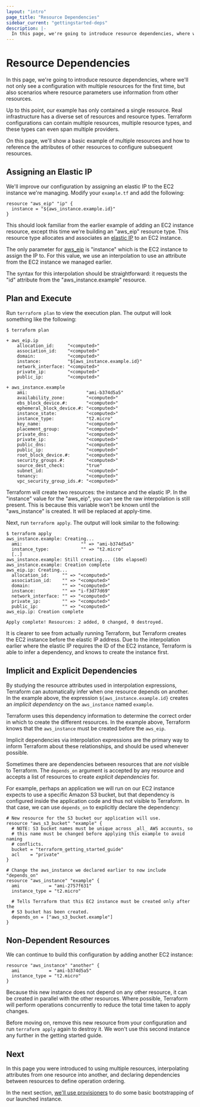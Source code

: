 ```yaml
---
layout: "intro"
page_title: "Resource Dependencies"
sidebar_current: "gettingstarted-deps"
description: |-
  In this page, we're going to introduce resource dependencies, where we'll not only see a configuration with multiple resources for the first time, but also scenarios where resource parameters use information from other resources.
---
```


# Resource Dependencies

In this page, we're going to introduce resource dependencies,
where we'll not only see a configuration with multiple resources
for the first time, but also scenarios where resource parameters
use information from other resources.

Up to this point, our example has only contained a single resource.
Real infrastructure has a diverse set of resources and resource
types. Terraform configurations can contain multiple resources,
multiple resource types, and these types can even span multiple
providers.

On this page, we'll show a basic example of multiple resources
and how to reference the attributes of other resources to configure
subsequent resources.

## Assigning an Elastic IP

We'll improve our configuration by assigning an elastic IP to
the EC2 instance we're managing. Modify your `example.tf` and
add the following:

```hcl
resource "aws_eip" "ip" {
  instance = "${aws_instance.example.id}"
}
```

This should look familiar from the earlier example of adding
an EC2 instance resource, except this time we're building
an "aws\_eip" resource type. This resource type allocates
and associates an
[elastic IP](https://docs.aws.amazon.com/AWSEC2/latest/UserGuide/elastic-ip-addresses-eip.html)
to an EC2 instance.

The only parameter for
[aws\_eip](/docs/providers/aws/r/eip.html) is "instance" which
is the EC2 instance to assign the IP to. For this value, we
use an interpolation to use an attribute from the EC2 instance
we managed earlier.

The syntax for this interpolation should be straightforward:
it requests the "id" attribute from the "aws\_instance.example"
resource.

## Plan and Execute

Run `terraform plan` to view the execution plan. The output
will look something like the following:

```
$ terraform plan

+ aws_eip.ip
    allocation_id:     "<computed>"
    association_id:    "<computed>"
    domain:            "<computed>"
    instance:          "${aws_instance.example.id}"
    network_interface: "<computed>"
    private_ip:        "<computed>"
    public_ip:         "<computed>"

+ aws_instance.example
    ami:                      "ami-b374d5a5"
    availability_zone:        "<computed>"
    ebs_block_device.#:       "<computed>"
    ephemeral_block_device.#: "<computed>"
    instance_state:           "<computed>"
    instance_type:            "t2.micro"
    key_name:                 "<computed>"
    placement_group:          "<computed>"
    private_dns:              "<computed>"
    private_ip:               "<computed>"
    public_dns:               "<computed>"
    public_ip:                "<computed>"
    root_block_device.#:      "<computed>"
    security_groups.#:        "<computed>"
    source_dest_check:        "true"
    subnet_id:                "<computed>"
    tenancy:                  "<computed>"
    vpc_security_group_ids.#: "<computed>"
```

Terraform will create two resources: the instance and the elastic
IP. In the "instance" value for the "aws\_eip", you can see the
raw interpolation is still present. This is because this variable
won't be known until the "aws\_instance" is created. It will be
replaced at apply-time.

Next, run `terraform apply`. The output will look similar to the
following:

```
$ terraform apply
aws_instance.example: Creating...
  ami:                      "" => "ami-b374d5a5"
  instance_type:            "" => "t2.micro"
  [..]
aws_instance.example: Still creating... (10s elapsed)
aws_instance.example: Creation complete
aws_eip.ip: Creating...
  allocation_id:     "" => "<computed>"
  association_id:    "" => "<computed>"
  domain:            "" => "<computed>"
  instance:          "" => "i-f3d77d69"
  network_interface: "" => "<computed>"
  private_ip:        "" => "<computed>"
  public_ip:         "" => "<computed>"
aws_eip.ip: Creation complete

Apply complete! Resources: 2 added, 0 changed, 0 destroyed.
```

It is clearer to see from actually running Terraform, but
Terraform creates the EC2 instance before the elastic IP
address. Due to the interpolation earlier where the elastic
IP requires the ID of the EC2 instance, Terraform is able
to infer a dependency, and knows to create the instance
first.

## Implicit and Explicit Dependencies

By studying the resource attributes used in interpolation expressions,
Terraform can automatically infer when one resource depends on another.
In the example above, the expression `${aws_instance.example.id}` creates
an _implicit dependency_ on the `aws_instance` named `example`.

Terraform uses this dependency information to determine the correct order
in which to create the different resources. In the example above, Terraform
knows that the `aws_instance` must be created before the `aws_eip`.

Implicit dependencies via interpolation expressions are the primary way
to inform Terraform about these relationships, and should be used whenever
possible.

Sometimes there are dependencies between resources that are _not_ visible to
Terraform. The `depends_on` argument is accepted by any resource and accepts
a list of resources to create _explicit dependencies_ for.

For example, perhaps an application we will run on our EC2 instance expects
to use a specific Amazon S3 bucket, but that dependency is configured
inside the application code and thus not visible to Terraform. In
that case, we can use `depends_on` to explicitly declare the dependency:

```hcl
# New resource for the S3 bucket our application will use.
resource "aws_s3_bucket" "example" {
  # NOTE: S3 bucket names must be unique across _all_ AWS accounts, so
  # this name must be changed before applying this example to avoid naming
  # conflicts.
  bucket = "terraform_getting_started_guide"
  acl    = "private"
}

# Change the aws_instance we declared earlier to now include "depends_on"
resource "aws_instance" "example" {
  ami           = "ami-2757f631"
  instance_type = "t2.micro"

  # Tells Terraform that this EC2 instance must be created only after the
  # S3 bucket has been created.
  depends_on = ["aws_s3_bucket.example"]
}
```

## Non-Dependent Resources

We can continue to build this configuration by adding another EC2 instance:

```hcl
resource "aws_instance" "another" {
  ami           = "ami-b374d5a5"
  instance_type = "t2.micro"
}
```

Because this new instance does not depend on any other resource, it can
be created in parallel with the other resources. Where possible, Terraform
will perform operations concurrently to reduce the total time taken to
apply changes.

Before moving on, remove this new resource from your configuration and
run `terraform apply` again to destroy it. We won't use this second instance
any further in the getting started guide.

## Next

In this page you were introduced to using multiple resources, interpolating
attributes from one resource into another, and declaring dependencies between
resources to define operation ordering.

In the next section, [we'll use provisioners](/intro/getting-started/provision.html)
to do some basic bootstrapping of our launched instance.
